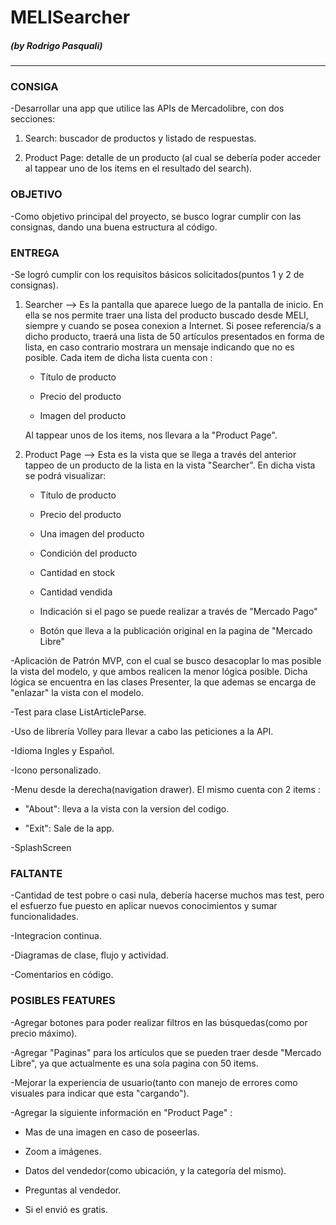 #  **MELISearcher**
##### (by Rodrigo Pasquali)
---

### CONSIGA

-Desarrollar una app que utilice las APIs de Mercadolibre, con dos secciones:

1. Search: buscador de productos y listado de respuestas.

2. Product Page: detalle de un producto (al cual se debería poder acceder al tappear uno de los items en el resultado del search).


### OBJETIVO

-Como objetivo principal del proyecto, se busco lograr cumplir con las consignas, dando una buena estructura al código.


### ENTREGA

-Se logró cumplir con los requisitos básicos solicitados(puntos 1 y 2 de consignas).

1. Searcher --> Es la pantalla que aparece luego de la pantalla de inicio. En ella se nos permite traer una lista del producto buscado desde MELI,
  siempre y cuando se posea conexion a Internet. Si posee referencia/s a dicho producto, traerá una lista de 50 artículos
  presentados en forma de lista, en caso contrario mostrara un mensaje indicando que no es posible. Cada item de dicha lista cuenta con :

	- Título de producto

	- Precio del producto

	- Imagen del producto

     Al tappear unos de los items, nos llevara a la "Product Page".

2. Product Page --> Esta es la vista que se llega a través del anterior tappeo de un producto de la lista en la vista "Searcher".
En dicha vista se podrá visualizar:

	- Título de producto

	- Precio del producto

	- Una imagen del producto

	- Condición del producto

	- Cantidad en stock

	- Cantidad vendida

	- Indicación si el pago se puede realizar a través de "Mercado Pago"

	- Botón que lleva a la publicación original en la pagina de "Mercado Libre"

-Aplicación de Patrón MVP, con el cual se busco desacoplar lo mas posible la vista del modelo, y que ambos realicen la menor lógica posible. Dicha lógica se
  encuentra en las clases Presenter, la que ademas se encarga de "enlazar" la vista con el modelo.

-Test para clase ListArticleParse.

-Uso de librería Volley para llevar a cabo las peticiones a la API.

-Idioma Ingles y Español.

-Icono personalizado.

-Menu desde la derecha(navigation drawer). El mismo cuenta con 2 items :

 - "About": lleva a la vista con la version del codigo.

 - "Exit": Sale de la app.

-SplashScreen


### FALTANTE

-Cantidad de test pobre o casi nula, debería hacerse muchos mas test, pero el esfuerzo fue puesto en aplicar nuevos conocimientos y sumar funcionalidades.

-Integracion continua.

-Diagramas de clase, flujo y actividad.

-Comentarios en código.


### POSIBLES FEATURES

-Agregar botones para poder realizar filtros en las búsquedas(como por precio máximo).

-Agregar "Paginas" para los artículos que se pueden traer desde "Mercado Libre", ya que actualmente es una sola pagina con 50 items.

-Mejorar la experiencia de usuario(tanto con manejo de errores como visuales para indicar que esta "cargando").

-Agregar la siguiente información en "Product Page" :

  - Mas de una imagen en caso de poseerlas.

  - Zoom a imágenes.

  - Datos del vendedor(como ubicación, y la categoría del mismo).

  - Preguntas al vendedor.

  - Si el envió es gratis.
